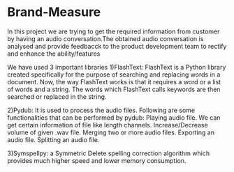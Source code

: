 # Brand-Measure
In this project we are trying to get the required information from customer by having an audio conversation.The obtained audio conversation is analysed and provide feedbacck to the product development team to rectify and enhance the ability/features

We have used 3 important libraries
1)FlashText:
  FlashText is a Python library created specifically for the purpose of searching and replacing words in a document. Now, the way FlashText works is that it requires a word or a 
  list of words and a string. The words which FlashText calls keywords are then searched or replaced in the string.
  
2)Pydub:
  It is used to process the audio files.
  Following are some functionalities that can be performed by pydub:
    Playing audio file.
    We can get certain information of file like length channels.
    Increase/Decrease volume of given .wav file.
    Merging two or more audio files.
    Exporting an audio file.
    Splitting an audio file.
  
3)Symspellpy:
  a Symmetric Delete spelling correction algorithm which provides much higher speed and lower memory consumption.
  


